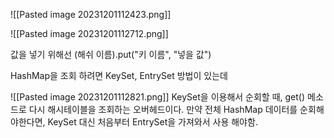 ![[Pasted image 20231201112423.png]]

![[Pasted image 20231201112712.png]]

값을 넣기 위해선
(해쉬 이름).put("키 이름", "넣을 값")

HashMap을 조회 하려면 KeySet, EntrySet 방법이 있는데

![[Pasted image 20231201112821.png]]
KeySet을 이용해서 순회할 때, get() 메소드로 다시 해시테이블을 조회하는 오버헤드이다.
만약 전체 HashMap 데이터를 순회해야한다면, KeySet 대신 처음부터 EntrySet을 가져와서 사용 해야함.